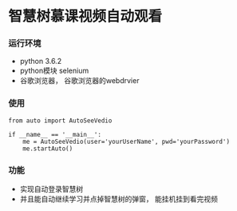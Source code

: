 # 智慧树慕课视频自动观看

### 运行环境
- python 3.6.2
- python模块 selenium
- 谷歌浏览器， 谷歌浏览器的webdrvier

### 使用
```
from auto import AutoSeeVedio

if __name__ == '__main__':
    me = AutoSeeVedio(user='yourUserName', pwd='yourPassword')
    me.startAuto()
```

### 功能
- 实现自动登录智慧树
- 并且能自动继续学习并点掉智慧树的弹窗， 能挂机挂到看完视频
